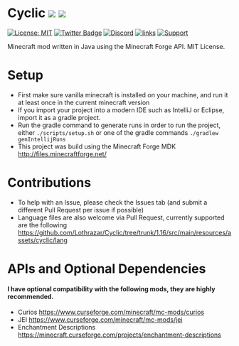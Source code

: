 
# Cyclic [![](http://cf.way2muchnoise.eu/239286.svg)](https://minecraft.curseforge.com/projects/cyclic) [![](http://cf.way2muchnoise.eu/versions/239286.svg)](https://minecraft.curseforge.com/projects/cyclic)

[![License: MIT](https://img.shields.io/badge/License-MIT-green.svg)](https://opensource.org/licenses/MIT)
[![Twitter Badge](https://img.shields.io/badge/contact-twitter-blue.svg)](https://twitter.com/lothrazar)
[![Discord](https://img.shields.io/discord/749302798797242449.svg?label=&logo=discord&logoColor=ffffff&color=7389D8&labelColor=6A7EC2)](https://discord.gg/uWZ3jf56fV)
[![links](https://img.shields.io/badge/more-links-ff69b4.svg)](https://allmylinks.com/lothrazar)
[![Support](https://img.shields.io/badge/Patreon-Support-orange.svg?logo=Patreon)](https://www.patreon.com/Lothrazar)


Minecraft mod written in Java using the Minecraft Forge API.  MIT License.


# Setup

- First make sure vanilla minecraft is installed on your machine, and run it at least once in the current minecraft version 
- If you import your project into a modern IDE such as IntelliJ or Eclipse, import it as a gradle project.
- Run the gradle command to generate runs in order to run the project, either `./scripts/setup.sh` or one of the gradle commands `./gradlew genIntellijRuns`
- This project was build using the Minecraft Forge MDK http://files.minecraftforge.net/ 


# Contributions

- To help with an Issue, please check the Issues tab (and submit a different Pull Request per issue if possible)
- Language files are also welcome via Pull Request, currently supported are the following https://github.com/Lothrazar/Cyclic/tree/trunk/1.16/src/main/resources/assets/cyclic/lang


# APIs and Optional Dependencies
#### I have optional compatibility with the following mods, they are highly recommended. 

- Curios https://www.curseforge.com/minecraft/mc-mods/curios
- JEI https://www.curseforge.com/minecraft/mc-mods/jei
- Enchantment Descriptions https://minecraft.curseforge.com/projects/enchantment-descriptions


